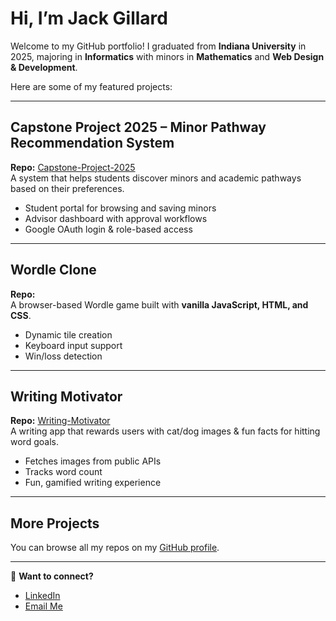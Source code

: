 # Hi, I’m Jack Gillard  

Welcome to my GitHub portfolio! I graduated from **Indiana University** in 2025, majoring in **Informatics** with minors in **Mathematics** and **Web Design & Development**.  

Here are some of my featured projects:  

---

## Capstone Project 2025 – Minor Pathway Recommendation System  
**Repo:** [Capstone-Project-2025](https://github.com/JackG02/Capstone-Project-2025)  
A system that helps students discover minors and academic pathways based on their preferences.  

- Student portal for browsing and saving minors  
- Advisor dashboard with approval workflows  
- Google OAuth login & role-based access  

---

## Wordle Clone  
**Repo:**   
A browser-based Wordle game built with **vanilla JavaScript, HTML, and CSS**.  

- Dynamic tile creation  
- Keyboard input support  
- Win/loss detection  

---

## Writing Motivator  
**Repo:** [Writing-Motivator](https://github.com/JackG02/Writing-Motivator)  
A writing app that rewards users with cat/dog images & fun facts for hitting word goals.  

- Fetches images from public APIs  
- Tracks word count  
- Fun, gamified writing experience  

---

## More Projects  
You can browse all my repos on my [GitHub profile](https://github.com/JackG02).  

---

💼 **Want to connect?**  
- [LinkedIn](https:https://linkedin.com/in/jack-gillard)  
- [Email Me](mailto:gillardj02@gmail.com)
